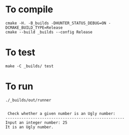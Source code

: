 

# To compile
```
cmake -H. -B_builds -DHUNTER_STATUS_DEBUG=ON -DCMAKE_BUILD_TYPE=Release
cmake --build _builds --config Release
```

# To test
```
make -C _builds/ test
```

# To run
```
./_builds/out/runner


 Check whether a given number is an Ugly number:
----------------------------------------------------
Input an integer number: 25
It is an Ugly number.
```

